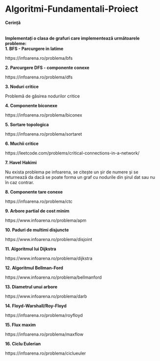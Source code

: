 # Algoritmi-Fundamentali-Proiect
 
**Cerință**
<br>
<br>
<br>
**Implementați o clasa de grafuri care implementează următoarele probleme:**
<br>
**1. BFS - Parcurgere in latime**
<p id="header" align="left">
  https://infoarena.ro/problema/bfs
</p>

**2. Parcurgere DFS - componente conexe**
<p id="header" align="left">
   https://infoarena.ro/problema/dfs
</p>

**3. Noduri critice**
<p id="header" align="left">
	 Problemă de găsirea nodurilor critice
</p>

**4. Componente biconexe**
<p id="header" align="left">
	https://infoarena.ro/problema/biconex
</p>

**5. Sortare topologica**
<p id="header" align="left">	
  https://infoarena.ro/problema/sortaret   
</p>

**6. Muchii critice**
<p id="header" align="left">
https://leetcode.com/problems/critical-connections-in-a-network/
</p>

**7. Havel Hakimi**
<p id="header" align="left">
	Nu exista problema pe infoarena, se citește un șir de numere și se returnează da dacă se poate forma un graf cu nodurile din șirul dat sau nu în caz contrar.
</p>

**8. Componente tare conexe**
<p id="header" align="left">
	  https://infoarena.ro/problema/ctc
</p>

**9. Arbore partial de cost minim**
<p id="header" align="left">
	 https://www.infoarena.ro/problema/apm
</p>

**10. Paduri de multimi disjuncte**
<p id="header" align="left">
	 https://www.infoarena.ro/problema/disjoint
</p>

**11. Algoritmul lui Dijkstra**
<p id="header" align="left">
	  https://www.infoarena.ro/problema/dijkstra
</p>

**12. Algoritmul Bellman-Ford**
<p id="header" align="left">
	   https://www.infoarena.ro/problema/bellmanford
</p>

**13. Diametrul unui arbore**
<p id="header" align="left">
	   https://www.infoarena.ro/problema/darb
</p>

**14. Floyd-Warshall/Roy-Floyd**
<p id="header" align="left">
	   https://infoarena.ro/problema/royfloyd
</p>

**15. Flux maxim**
<p id="header" align="left">
	https://infoarena.ro/problema/maxflow
</p>

**16. Ciclu Eulerian**
<p id="header" align="left">
	https://infoarena.ro/problema/ciclueuler
</p>
 
